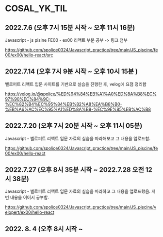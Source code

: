 # COSAL_YK_TIL


## 2022.7.6 (오후 7시 15분 시작 ~ 오후 11시 16분)

Javascript - js pisine FE00 - ex00 리액트 부분 공부 -> 링크 첨부

https://github.com/spolice0324/Javascript_practice/tree/main/JS_piscine/fe00/ex00/hello-react/src


## 2022.7.14 (오후 7시 9분 시작 ~ 오후 10시 15분 )

벨로퍼트 리액트 입문 사이트를 기반으로 실습을 진행한 후, velog에 요점 정리함

https://velog.io/@spolice/%ED%94%84%EB%A1%A0%ED%8A%B8%EC%97%90%EC%84%9C-%EC%82%B4%EC%95%84%EB%82%A8%EA%B8%B0-%EB%A6%AC%EC%95%A1%ED%8A%B8-%EC%9E%85%EB%AC%B8


## 2022.7.20 (오후 7시 20분 시작 ~ 오후 11시 05분)

Javascript - 벨로퍼트 리액트 입문 자료의 실습을 따라해보고 그 내용을 업로드함.

https://github.com/spolice0324/Javascript_practice/tree/main/JS_piscine/fe00/ex00/hello-react

## 2022.7.27 (오후 8시 35분 시작 ~ 2022.7.28 오전 12시 38분)

Javascript - 벨로퍼트 리액트 입문 자료의 실습을 따라하고 그 내용을 업로드했음. 저번 내용을 이어서 공부함.

https://github.com/spolice0324/Javascript_practice/tree/main/JS_piscine/velopert/ex00/hello-react


## 2022. 8. 4 (오후 8시 시작 ~
